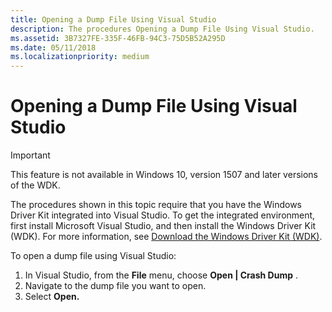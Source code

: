 ```yaml
---
title: Opening a Dump File Using Visual Studio
description: The procedures Opening a Dump File Using Visual Studio.
ms.assetid: 3B7327FE-335F-46FB-94C3-75D5B52A295D
ms.date: 05/11/2018
ms.localizationpriority: medium
---
```


# Opening a Dump File Using Visual Studio

> [!IMPORTANT]
> This feature is not available in Windows 10, version 1507 and later versions of the WDK.
>

The procedures shown in this topic require that you have the Windows Driver Kit integrated into Visual Studio. To get the integrated environment, first install Microsoft Visual Studio, and then install the Windows Driver Kit (WDK). For more information, see [Download the Windows Driver Kit (WDK)](https://docs.microsoft.com/windows-hardware/drivers/download-the-wdk).

To open a dump file using Visual Studio:

1. In Visual Studio, from the **File** menu, choose **Open | Crash Dump** .
2. Navigate to the dump file you want to open.
3. Select **Open.**
